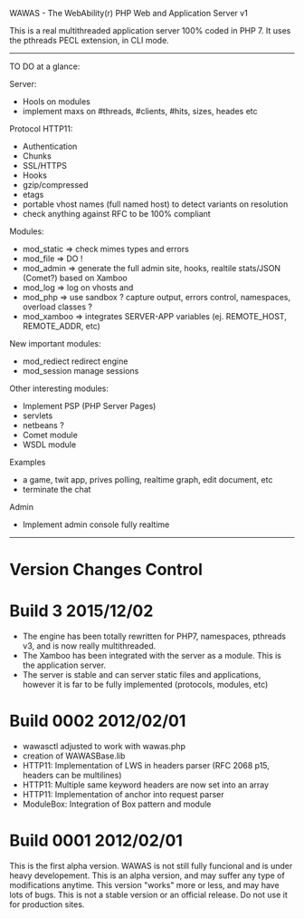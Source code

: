 WAWAS - The WebAbility(r) PHP Web and Application Server v1

This is a real multithreaded application server 100% coded in PHP 7.
It uses the pthreads PECL extension, in CLI mode.

---

TO DO at a glance:

Server:
- Hools on modules
- implement maxs on #threads, #clients, #hits, sizes, heades etc

Protocol HTTP11:
- Authentication
- Chunks
- SSL/HTTPS
- Hooks
- gzip/compressed
- etags
- portable vhost names (full named host) to detect variants on resolution
- check anything against RFC to be 100% compliant

Modules:
- mod_static => check mimes types and errors
- mod_file => DO !
- mod_admin => generate the full admin site, hooks, realtile stats/JSON (Comet?) based on Xamboo
- mod_log => log on vhosts and 
- mod_php => use sandbox ? capture output, errors control, namespaces, overload classes ?
- mod_xamboo => integrates SERVER-APP variables (ej. REMOTE_HOST, REMOTE_ADDR, etc)

New important modules:
- mod_rediect redirect engine
- mod_session manage sessions

Other interesting modules:
- Implement PSP (PHP Server Pages)
- servlets
- netbeans ?
- Comet module
- WSDL module

Examples
- a game, twit app, prives polling, realtime graph, edit document, etc
- terminate the chat

Admin
- Implement admin console fully realtime



---

Version Changes Control
=============================

Build 3 2015/12/02
=============================
- The engine has been totally rewritten for PHP7, namespaces, pthreads v3, and is now really multithreaded.
- The Xamboo has been integrated with the server as a module. This is the application server.
- The server is stable and can server static files and applications, however it is far to be fully implemented (protocols, modules, etc)


Build 0002 2012/02/01
=============================
- wawasctl adjusted to work with wawas.php
- creation of WAWASBase.lib
- HTTP11: Implementation of LWS in headers parser (RFC 2068 p15, headers can be multilines)
- HTTP11: Multiple same keyword headers are now set into an array
- HTTP11: Implementation of anchor into request parser
- ModuleBox: Integration of Box pattern and module

Build 0001 2012/02/01
=============================
This is the first alpha version.
WAWAS is not still fully funcional and is under heavy developement.
This is an alpha version, and may suffer any type of modifications anytime.
This version "works" more or less, and may have lots of bugs.
This is not a stable version or an official release.
Do not use it for production sites.

